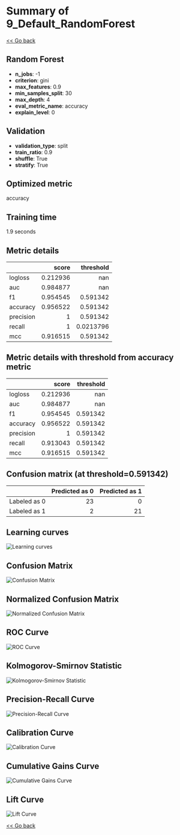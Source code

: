 # Summary of 9_Default_RandomForest

[<< Go back](../README.md)


## Random Forest
- **n_jobs**: -1
- **criterion**: gini
- **max_features**: 0.9
- **min_samples_split**: 30
- **max_depth**: 4
- **eval_metric_name**: accuracy
- **explain_level**: 0

## Validation
 - **validation_type**: split
 - **train_ratio**: 0.9
 - **shuffle**: True
 - **stratify**: True

## Optimized metric
accuracy

## Training time

1.9 seconds

## Metric details
|           |    score |   threshold |
|:----------|---------:|------------:|
| logloss   | 0.212936 | nan         |
| auc       | 0.984877 | nan         |
| f1        | 0.954545 |   0.591342  |
| accuracy  | 0.956522 |   0.591342  |
| precision | 1        |   0.591342  |
| recall    | 1        |   0.0213796 |
| mcc       | 0.916515 |   0.591342  |


## Metric details with threshold from accuracy metric
|           |    score |   threshold |
|:----------|---------:|------------:|
| logloss   | 0.212936 |  nan        |
| auc       | 0.984877 |  nan        |
| f1        | 0.954545 |    0.591342 |
| accuracy  | 0.956522 |    0.591342 |
| precision | 1        |    0.591342 |
| recall    | 0.913043 |    0.591342 |
| mcc       | 0.916515 |    0.591342 |


## Confusion matrix (at threshold=0.591342)
|              |   Predicted as 0 |   Predicted as 1 |
|:-------------|-----------------:|-----------------:|
| Labeled as 0 |               23 |                0 |
| Labeled as 1 |                2 |               21 |

## Learning curves
![Learning curves](learning_curves.png)
## Confusion Matrix

![Confusion Matrix](confusion_matrix.png)


## Normalized Confusion Matrix

![Normalized Confusion Matrix](confusion_matrix_normalized.png)


## ROC Curve

![ROC Curve](roc_curve.png)


## Kolmogorov-Smirnov Statistic

![Kolmogorov-Smirnov Statistic](ks_statistic.png)


## Precision-Recall Curve

![Precision-Recall Curve](precision_recall_curve.png)


## Calibration Curve

![Calibration Curve](calibration_curve_curve.png)


## Cumulative Gains Curve

![Cumulative Gains Curve](cumulative_gains_curve.png)


## Lift Curve

![Lift Curve](lift_curve.png)



[<< Go back](../README.md)
